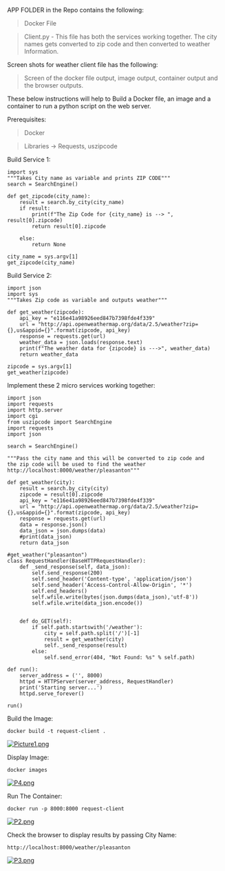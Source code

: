APP FOLDER in the Repo contains the following:

   > Docker File
 
   > Client.py - This file has both the services working together. The city names gets converted to zip code and then converted to weather Information.

Screen shots for weather client file has the following:

   > Screen of the docker file output, image output, container output and the browser outputs.


These below instructions will help to Build a Docker file, an image and a container to run a python script on the web server.

Prerequisites:
   > Docker
   
   > Libraries -> Requests, uszipcode 

Build Service 1:

```from uszipcode import SearchEngine
import sys
"""Takes City name as variable and prints ZIP CODE"""
search = SearchEngine()

def get_zipcode(city_name):
    result = search.by_city(city_name)
    if result:
        print(f"The Zip Code for {city_name} is --> ", result[0].zipcode)
        return result[0].zipcode

    else:
        return None

city_name = sys.argv[1]
get_zipcode(city_name)
```

Build Service 2:

```import requests
import json
import sys
"""Takes Zip code as variable and outputs weather"""

def get_weather(zipcode):
    api_key = "e116e41a98926eed847b7398fde4f339"
    url = "http://api.openweathermap.org/data/2.5/weather?zip={},us&appid={}".format(zipcode, api_key)
    response = requests.get(url)
    weather_data = json.loads(response.text)
    print(f"The weather data for {zipcode} is --->", weather_data)
    return weather_data

zipcode = sys.argv[1]
get_weather(zipcode)
```
Implement these 2 micro services working together:

```from http.server import BaseHTTPRequestHandler, HTTPServer
import json
import requests
import http.server
import cgi
from uszipcode import SearchEngine
import requests
import json

search = SearchEngine()

"""Pass the city name and this will be converted to zip code and
the zip code will be used to find the weather
http://localhost:8000/weather/pleasanton"""

def get_weather(city):
    result = search.by_city(city)
    zipcode = result[0].zipcode
    api_key = "e116e41a98926eed847b7398fde4f339"
    url = "http://api.openweathermap.org/data/2.5/weather?zip={},us&appid={}".format(zipcode, api_key)
    response = requests.get(url)
    data = response.json()
    data_json = json.dumps(data)
    #print(data_json)
    return data_json

#get_weather("pleasanton")
class RequestHandler(BaseHTTPRequestHandler):
    def _send_response(self, data_json):
        self.send_response(200)
        self.send_header('Content-type', 'application/json')
        self.send_header('Access-Control-Allow-Origin', '*')
        self.end_headers()
        self.wfile.write(bytes(json.dumps(data_json),'utf-8'))
        self.wfile.write(data_json.encode())


    def do_GET(self):
        if self.path.startswith('/weather'):
            city = self.path.split('/')[-1]
            result = get_weather(city)
            self._send_response(result)
        else:
            self.send_error(404, "Not Found: %s" % self.path)

def run():
    server_address = ('', 8000)
    httpd = HTTPServer(server_address, RequestHandler)
    print('Starting server...')
    httpd.serve_forever()

run()
```


Build the Image:

```docker build -t request-client .```

 
[![Picture1.png](https://i.postimg.cc/BvzVdTvX/Picture1.png)](https://postimg.cc/WDM8ZJgv)

Display Image:

```docker images```

[![P4.png](https://i.postimg.cc/3xjT2bnY/P4.png)](https://postimg.cc/jDjmbcpF)

Run The Container:

```docker run -p 8000:8000 request-client```

[![P2.png](https://i.postimg.cc/kG7MbPdr/P2.png)](https://postimg.cc/5YkWhG0p)

Check the browser to display results by passing City Name:

```http://localhost:8000/weather/pleasanton```

[![P3.png](https://i.postimg.cc/dQnwxXY1/P3.png)](https://postimg.cc/grwCwgrF)

